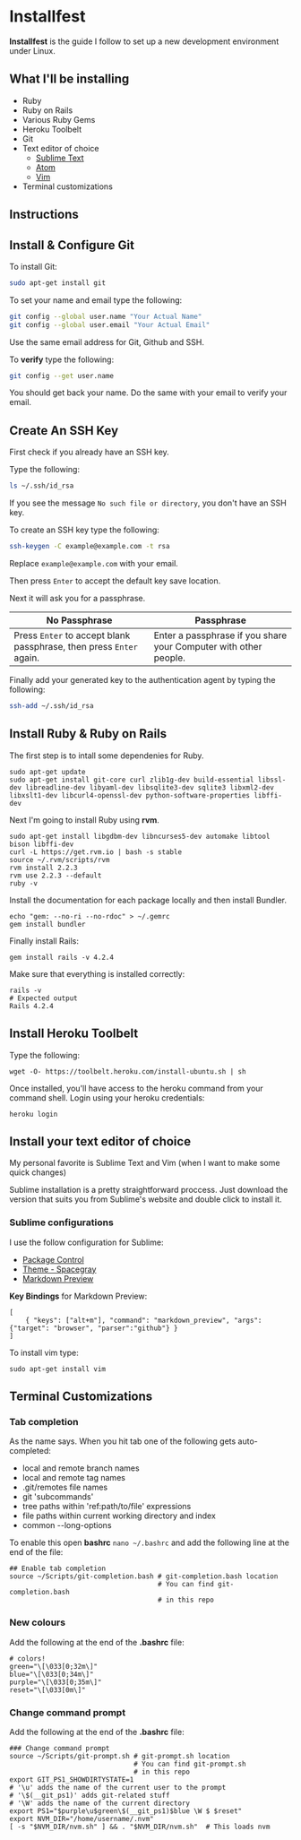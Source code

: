 # Installfest

**Installfest** is the guide I follow to set up a new development environment under Linux.

## What I'll be installing

* Ruby
* Ruby on Rails
* Various Ruby Gems
* Heroku Toolbelt
* Git
* Text editor of choice
  * [Sublime Text](https://www.sublimetext.com/)
  * [Atom](https://atom.io/)
  * [Vim](http://www.vim.org/)
* Terminal customizations

## Instructions

## Install & Configure Git

To install Git:
```bash
sudo apt-get install git
```

To set your name and email type the following:
```bash
git config --global user.name "Your Actual Name"
git config --global user.email "Your Actual Email"
```
Use the same email address for Git, Github and SSH.

To **verify** type the following:
```bash
git config --get user.name
```
You should get back your name. Do the same with your email to verify your email.

## Create An SSH Key

First check if you already have an SSH key.

Type the following:
```bash
ls ~/.ssh/id_rsa
```
If you see the message `No such file or directory`, you don't have an SSH key.

To create an SSH key type the following:
```bash
ssh-keygen -C example@example.com -t rsa
```
Replace `example@example.com` with your email.

Then press `Enter` to accept the default key save location.

Next it will ask you for a passphrase.

| No Passphrase | Passphrase |
| --- | --- |
| Press `Enter` to accept blank passphrase, then press `Enter` again. | Enter a passphrase if you share your Computer with other people. |

Finally add your generated key to the authentication agent by typing the following:
```bash
ssh-add ~/.ssh/id_rsa
```
## Install Ruby & Ruby on Rails

The first step is to intall some dependenies for Ruby.
```
sudo apt-get update
sudo apt-get install git-core curl zlib1g-dev build-essential libssl-dev libreadline-dev libyaml-dev libsqlite3-dev sqlite3 libxml2-dev libxslt1-dev libcurl4-openssl-dev python-software-properties libffi-dev
```

Next I'm going to install Ruby using **rvm**.
```
sudo apt-get install libgdbm-dev libncurses5-dev automake libtool bison libffi-dev
curl -L https://get.rvm.io | bash -s stable
source ~/.rvm/scripts/rvm
rvm install 2.2.3
rvm use 2.2.3 --default
ruby -v
```

Install the documentation for each package locally and then install Bundler.
```
echo "gem: --no-ri --no-rdoc" > ~/.gemrc
gem install bundler
```

Finally install Rails:
```
gem install rails -v 4.2.4
```

Make sure that everything is installed correctly:
```
rails -v
# Expected output
Rails 4.2.4
```

## Install Heroku Toolbelt
Type the following:
```
wget -O- https://toolbelt.heroku.com/install-ubuntu.sh | sh
```

Once installed, you'll have access to the heroku command from your command shell.
Login using your heroku credentials:
```
heroku login
```

## Install your text editor of choice
My personal favorite is Sublime Text and Vim (when I want to make some quick changes)

Sublime installation is a pretty straightforward proccess. Just download the version that suits you from Sublime's website and double click to install it.

### Sublime configurations

I use the follow configuration for Sublime:
* [Package Control](https://packagecontrol.io/)
* [Theme - Spacegray](https://packagecontrol.io/packages/Theme%20-%20Spacegray)
* [Markdown Preview](https://packagecontrol.io/packages/Markdown%20Preview)

**Key Bindings** for Markdown Preview:
```
[
	{ "keys": ["alt+m"], "command": "markdown_preview", "args": {"target": "browser", "parser":"github"} }
]
```

To install vim type:
```
sudo apt-get install vim
```

## Terminal Customizations

### Tab completion
As the name says. When you hit tab one of the following gets auto-completed:
* local and remote branch names
* local and remote tag names
* .git/remotes file names
* git 'subcommands'
* tree paths within 'ref:path/to/file' expressions
* file paths within current working directory and index
* common --long-options

To enable this open **bashrc** `nano ~/.bashrc` and add the following line at the end of the file:
```
## Enable tab completion
source ~/Scripts/git-completion.bash # git-completion.bash location
									 # You can find git-completion.bash
									 # in this repo
```

### New colours
Add the following at the end of the **.bashrc** file:
```
# colors!
green="\[\033[0;32m\]"
blue="\[\033[0;34m\]"
purple="\[\033[0;35m\]"
reset="\[\033[0m\]"
```

### Change command prompt
Add the following at the end of the **.bashrc** file:
```
### Change command prompt
source ~/Scripts/git-prompt.sh # git-prompt.sh location
							   # You can find git-prompt.sh
							   # in this repo
export GIT_PS1_SHOWDIRTYSTATE=1
# '\u' adds the name of the current user to the prompt
# '\$(__git_ps1)' adds git-related stuff
# '\W' adds the name of the current directory
export PS1="$purple\u$green\$(__git_ps1)$blue \W $ $reset"
export NVM_DIR="/home/username/.nvm"
[ -s "$NVM_DIR/nvm.sh" ] && . "$NVM_DIR/nvm.sh"  # This loads nvm
```
